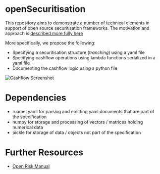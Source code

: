 # openSecuritisation

This repository aims to demonstrate a number of technical elements in support of open source securitisation frameworks. The motivation and approach is [described more fully here](https://www.openriskmanagement.com/open-source-securitisation/)

More specifically, we propose the following:

* Specifying a securitisation structure (_tranching_) using a yaml file
* Specifying cashflow operations using lambda functions serialized in a yaml file
* Documenting the cashflow logic using a python file

![Cashflow Screenshot](cashflows.png)


# Dependencies

* ruamel.yaml for parsing and emitting yaml documents that are part of the specification
* numpy for storage and processing of vectors / matrices holding numerical data
* pickle for storage of data / objects not part of the specification

# Further Resources

* [Open Risk Manual](https://www.openriskmanual.org/wiki/Category:Securitisation)